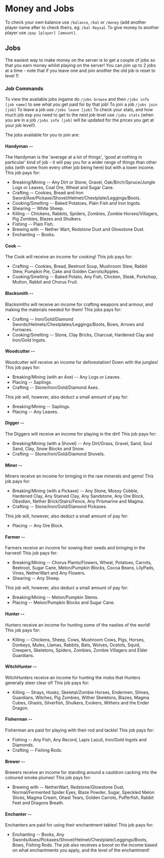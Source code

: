 # Money and Jobs

To check your own balance use `/balance`, `/bal` or `/money` (add another player name after to check theirs, eg: `/bal Reysa`).
To give money to another player use `/pay [player] [amount]`.

## Jobs

The easiest way to make money on the server is to get a couple of jobs so that you earn money whilst playing on the server!
You can join up to 2 jobs at a time - note that if you leave one and join another the old job is reset to level 1!

### Job Commands

To view the available jobs ingame do `/jobs browse` and then `/jobs info [job name]` to see what you get paid for by that job!
To join a job `/jobs join [job]`
To leave a job use `/jobs leave [job]`
To check your stats, and how much job exp you need to get to the next job level use `/jobs stats` (when you are in a job `/jobs info [job]` will be updated for the prices you get at your job level!).


The jobs available for you to join are:
#### Handyman --
The Handyman is the 'average at a lot of things', 'good at nothing in particular' kind of job - it will pay you for a wider range of things than other jobs (with some from every other job being here) but with a lower income.
This job pays for:
- Breaking/Mining -- Any Dirt or Stone, Gravel, Oak/Birch/Spruce/Jungle Logs or Leaves, Coal Ore, Wheat and Sugar Cane.
- Crafting -- Cookies, Bread and Iron Sword/Axe/Pickaxe/Shovel/Helmet/Chestplate/Leggings/Boots.
- Cooking/Smelting -- Baked Potatoes, Plain Fish and Iron Ingots.
- Shearing -- White Sheep.
- Killing -- Chickens, Rabbits, Spiders, Zombies, Zombie Horses/Villagers, Pig Zombies, Blazes and Shulkers.
- Fishing -- Plain Fish.
- Brewing with -- Nether Wart, Redstone Dust and Glowstone Dust.
- Enchanting -- Books.

#### Cook --
The Cook will receive an income for cooking! 
This job pays for:
- Crafting -- Cookies, Bread, Beetroot Soup, Mushroom Stew, Rabbit Stew, Pumpkin Pie, Cake and Golden Carrots/Apples.
- Cooking/Smelting -- Baked Potato, Any Fish, Chicken, Steak, Porkchop, Mutton, Rabbit and Chorus Fruit.

#### Blacksmith --
Blacksmiths will receive an income for crafting weapons and armour, and making the materials needed for them!
This jobs pays for:
- Crafting -- Iron/Gold/Diamond Swords/Helmets/Chestplates/Leggings/Boots, Bows, Arrows and Furnaces.
- Cooking/Smelting -- Stone, Clay Bricks, Charcoal, Hardened Clay and Iron/Gold Ingots.

#### Woodcutter --
Woodcutter will receive an income for deforestation! Down with the jungles!
This job pays for:
- Breaking/Mining (with an Axe) -- Any Logs or Leaves.
- Placing -- Saplings.
- Crafting -- Stone/Iron/Gold/Diamond Axes.

This job will, however, also deduct a small amount of pay for:
- Breaking/Mining -- Saplings.
- Placing -- Any Leaves.

#### Digger --
The Diggers will receive an income for playing in the dirt!
This job pays for:
- Breaking/Mining (with a Shovel) -- Any Dirt/Grass, Gravel, Sand, Soul Sand, Clay, Snow Blocks and Snow.
- Crafting -- Stone/Iron/Gold/Diamond Shovels.

#### Miner --
Miners receive an income for bringing in the raw minerals and gems!
This job pays for:
- Breaking/Mining (with a Pickaxe) -- Any Stone, Mossy Cobble, Hardened Clay, Any Stained Clay, Any Sandstone, Any Ore Block, Obsidian, Nether Brick/Stairs/Fence, Any Prismarine and Magma.
- Crafting -- Stone/Iron/Gold/Diamond Pickaxes.

This job will, however, also deduct a small amount of pay for:
- Placing -- Any Ore Block.

#### Farmer --
Farmers receive an income for sowing their seeds and bringing in the harvest!
This job pays for:
- Breaking/Mining -- Chorus Plants/Flowers, Wheat, Potatoes, Carrots, Beetroot, Sugar Cane, Melon/Pumpkin Blocks, Cocoa Beans, LilyPads, Vines, NetherWart and Any Flowers.
- Shearing -- Any Sheep.

This job will, however, also deduct a small amount of pay for:
- Breaking/Mining -- Melon/Pumpkin Stems.
- Placing -- Melon/Pumpkin Blocks and Sugar Cane.

#### Hunter --
Hunters receive an income for hunting some of the nasties of the world!
This job pays for:
- Killing -- Chickens, Sheep, Cows, Mushroom Cows, Pigs, Horses, Donkeys, Mules, Llamas, Rabbits, Bats, Wolves, Ocelots, Squid, Creepers, Skeletons, Spiders, Zombies, Zombie Villagers and Elder Guardians.

#### WitchHunter --
WitchHunters receive an income for hunting the mobs that Hunters generally steer clear of!
This job pays for:
- Killing -- Strays, Husks, Skeletal/Zombie Horses, Endermen, Slimes, Guardians, Witches, Pig Zombies, Wither Skeletons, Blazes, Magma Cubes, Ghasts, Silverfish, Shulkers, Evokers, Withers and the Ender Dragon.

#### Fisherman --
Fisherman are paid for playing with their rod and tackle!
This job pays for:
- Fishing -- Any Fish, Any Record, Lapis Lazuli, Iron/Gold Ingots and Diamonds.
- Crafting -- Fishing Rods.

#### Brewer --
Brewers receive an income for standing around a cauldron cacking into the coloured smoke plumes!
This job pays for:
- Brewing with -- NetherWart, Redstone/Glowstone Dust, Normal/Fermented Spider Eyes, Blaze Powder, Sugar, Speckled Melon Slices, Magma Cream, Ghast Tears, Golden Carrots, Pufferfish, Rabbit Feet and Dragons Breath.

#### Enchanter --
Enchanters are paid for using their enchantment tables!
This job pays for:
- Enchanting -- Books, Any Swords/Axes/Pickaxes/Shovel/Helmet/Chestplate/Leggings/Boots, Bows, Fishing Rods.
The job also receives a boost on the income based on what enchantments you apply, and the level of the enchantment!
